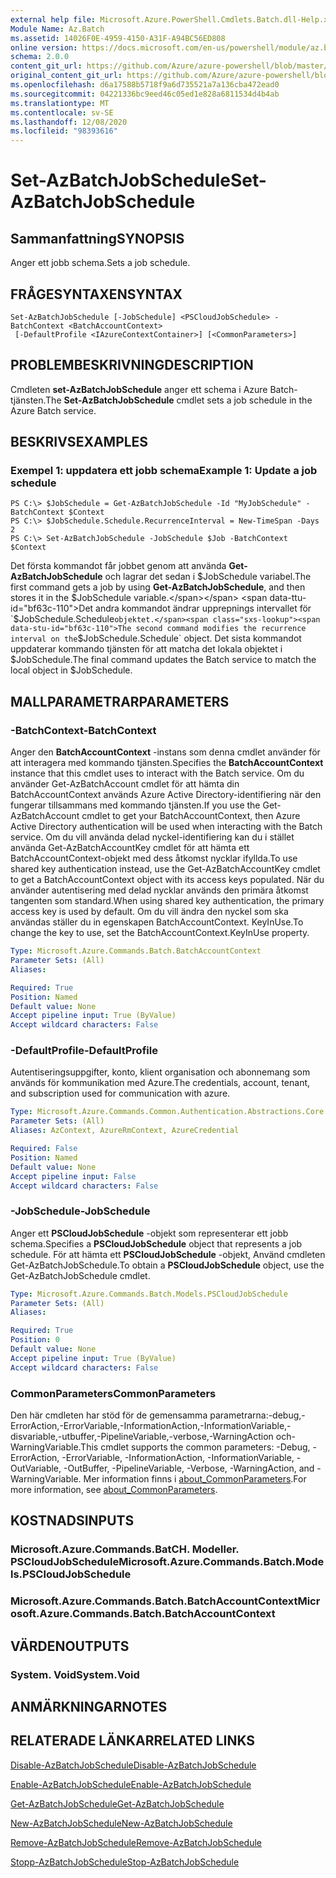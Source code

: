 ```yaml
---
external help file: Microsoft.Azure.PowerShell.Cmdlets.Batch.dll-Help.xml
Module Name: Az.Batch
ms.assetid: 14026F0E-4959-4150-A31F-A94BC56ED808
online version: https://docs.microsoft.com/en-us/powershell/module/az.batch/set-azbatchjobschedule
schema: 2.0.0
content_git_url: https://github.com/Azure/azure-powershell/blob/master/src/Batch/Batch/help/Set-AzBatchJobSchedule.md
original_content_git_url: https://github.com/Azure/azure-powershell/blob/master/src/Batch/Batch/help/Set-AzBatchJobSchedule.md
ms.openlocfilehash: d6a17588b5718f9a6d735521a7a136cba472ead0
ms.sourcegitcommit: 04221336bc9eed46c05ed1e828a6811534d4b4ab
ms.translationtype: MT
ms.contentlocale: sv-SE
ms.lasthandoff: 12/08/2020
ms.locfileid: "98393616"
---
```

# <span data-ttu-id="bf63c-101">Set-AzBatchJobSchedule</span><span class="sxs-lookup"><span data-stu-id="bf63c-101">Set-AzBatchJobSchedule</span></span>

## <span data-ttu-id="bf63c-102">Sammanfattning</span><span class="sxs-lookup"><span data-stu-id="bf63c-102">SYNOPSIS</span></span>
<span data-ttu-id="bf63c-103">Anger ett jobb schema.</span><span class="sxs-lookup"><span data-stu-id="bf63c-103">Sets a job schedule.</span></span>

## <span data-ttu-id="bf63c-104">FRÅGESYNTAXEN</span><span class="sxs-lookup"><span data-stu-id="bf63c-104">SYNTAX</span></span>

```
Set-AzBatchJobSchedule [-JobSchedule] <PSCloudJobSchedule> -BatchContext <BatchAccountContext>
 [-DefaultProfile <IAzureContextContainer>] [<CommonParameters>]
```

## <span data-ttu-id="bf63c-105">PROBLEMBESKRIVNING</span><span class="sxs-lookup"><span data-stu-id="bf63c-105">DESCRIPTION</span></span>
<span data-ttu-id="bf63c-106">Cmdleten **set-AzBatchJobSchedule** anger ett schema i Azure Batch-tjänsten.</span><span class="sxs-lookup"><span data-stu-id="bf63c-106">The **Set-AzBatchJobSchedule** cmdlet sets a job schedule in the Azure Batch service.</span></span>

## <span data-ttu-id="bf63c-107">BESKRIVS</span><span class="sxs-lookup"><span data-stu-id="bf63c-107">EXAMPLES</span></span>

### <span data-ttu-id="bf63c-108">Exempel 1: uppdatera ett jobb schema</span><span class="sxs-lookup"><span data-stu-id="bf63c-108">Example 1: Update a job schedule</span></span>
```
PS C:\> $JobSchedule = Get-AzBatchJobSchedule -Id "MyJobSchedule" -BatchContext $Context
PS C:\> $JobSchedule.Schedule.RecurrenceInterval = New-TimeSpan -Days 2
PS C:\> Set-AzBatchJobSchedule -JobSchedule $Job -BatchContext $Context
```

<span data-ttu-id="bf63c-109">Det första kommandot får jobbet genom att använda **Get-AzBatchJobSchedule** och lagrar det sedan i $JobSchedule variabel.</span><span class="sxs-lookup"><span data-stu-id="bf63c-109">The first command gets a job by using **Get-AzBatchJobSchedule**, and then stores it in the $JobSchedule variable.</span></span>
<span data-ttu-id="bf63c-110">Det andra kommandot ändrar upprepnings intervallet för `$JobSchedule.Schedule` objektet.</span><span class="sxs-lookup"><span data-stu-id="bf63c-110">The second command modifies the recurrence interval on the `$JobSchedule.Schedule` object.</span></span>
<span data-ttu-id="bf63c-111">Det sista kommandot uppdaterar kommando tjänsten för att matcha det lokala objektet i $JobSchedule.</span><span class="sxs-lookup"><span data-stu-id="bf63c-111">The final command updates the Batch service to match the local object in $JobSchedule.</span></span>

## <span data-ttu-id="bf63c-112">MALLPARAMETRAR</span><span class="sxs-lookup"><span data-stu-id="bf63c-112">PARAMETERS</span></span>

### <span data-ttu-id="bf63c-113">-BatchContext</span><span class="sxs-lookup"><span data-stu-id="bf63c-113">-BatchContext</span></span>
<span data-ttu-id="bf63c-114">Anger den **BatchAccountContext** -instans som denna cmdlet använder för att interagera med kommando tjänsten.</span><span class="sxs-lookup"><span data-stu-id="bf63c-114">Specifies the **BatchAccountContext** instance that this cmdlet uses to interact with the Batch service.</span></span>
<span data-ttu-id="bf63c-115">Om du använder Get-AzBatchAccount cmdlet för att hämta din BatchAccountContext används Azure Active Directory-identifiering när den fungerar tillsammans med kommando tjänsten.</span><span class="sxs-lookup"><span data-stu-id="bf63c-115">If you use the Get-AzBatchAccount cmdlet to get your BatchAccountContext, then Azure Active Directory authentication will be used when interacting with the Batch service.</span></span> <span data-ttu-id="bf63c-116">Om du vill använda delad nyckel-identifiering kan du i stället använda Get-AzBatchAccountKey cmdlet för att hämta ett BatchAccountContext-objekt med dess åtkomst nycklar ifyllda.</span><span class="sxs-lookup"><span data-stu-id="bf63c-116">To use shared key authentication instead, use the Get-AzBatchAccountKey cmdlet to get a BatchAccountContext object with its access keys populated.</span></span> <span data-ttu-id="bf63c-117">När du använder autentisering med delad nycklar används den primära åtkomst tangenten som standard.</span><span class="sxs-lookup"><span data-stu-id="bf63c-117">When using shared key authentication, the primary access key is used by default.</span></span> <span data-ttu-id="bf63c-118">Om du vill ändra den nyckel som ska användas ställer du in egenskapen BatchAccountContext. KeyInUse.</span><span class="sxs-lookup"><span data-stu-id="bf63c-118">To change the key to use, set the BatchAccountContext.KeyInUse property.</span></span>

```yaml
Type: Microsoft.Azure.Commands.Batch.BatchAccountContext
Parameter Sets: (All)
Aliases:

Required: True
Position: Named
Default value: None
Accept pipeline input: True (ByValue)
Accept wildcard characters: False
```

### <span data-ttu-id="bf63c-119">-DefaultProfile</span><span class="sxs-lookup"><span data-stu-id="bf63c-119">-DefaultProfile</span></span>
<span data-ttu-id="bf63c-120">Autentiseringsuppgifter, konto, klient organisation och abonnemang som används för kommunikation med Azure.</span><span class="sxs-lookup"><span data-stu-id="bf63c-120">The credentials, account, tenant, and subscription used for communication with azure.</span></span>

```yaml
Type: Microsoft.Azure.Commands.Common.Authentication.Abstractions.Core.IAzureContextContainer
Parameter Sets: (All)
Aliases: AzContext, AzureRmContext, AzureCredential

Required: False
Position: Named
Default value: None
Accept pipeline input: False
Accept wildcard characters: False
```

### <span data-ttu-id="bf63c-121">-JobSchedule</span><span class="sxs-lookup"><span data-stu-id="bf63c-121">-JobSchedule</span></span>
<span data-ttu-id="bf63c-122">Anger ett **PSCloudJobSchedule** -objekt som representerar ett jobb schema.</span><span class="sxs-lookup"><span data-stu-id="bf63c-122">Specifies a **PSCloudJobSchedule** object that represents a job schedule.</span></span>
<span data-ttu-id="bf63c-123">För att hämta ett **PSCloudJobSchedule** -objekt, Använd cmdleten Get-AzBatchJobSchedule.</span><span class="sxs-lookup"><span data-stu-id="bf63c-123">To obtain a **PSCloudJobSchedule** object, use the Get-AzBatchJobSchedule cmdlet.</span></span>

```yaml
Type: Microsoft.Azure.Commands.Batch.Models.PSCloudJobSchedule
Parameter Sets: (All)
Aliases:

Required: True
Position: 0
Default value: None
Accept pipeline input: True (ByValue)
Accept wildcard characters: False
```

### <span data-ttu-id="bf63c-124">CommonParameters</span><span class="sxs-lookup"><span data-stu-id="bf63c-124">CommonParameters</span></span>
<span data-ttu-id="bf63c-125">Den här cmdleten har stöd för de gemensamma parametrarna:-debug,-ErrorAction,-ErrorVariable,-InformationAction,-InformationVariable,-disvariable,-utbuffer,-PipelineVariable,-verbose,-WarningAction och-WarningVariable.</span><span class="sxs-lookup"><span data-stu-id="bf63c-125">This cmdlet supports the common parameters: -Debug, -ErrorAction, -ErrorVariable, -InformationAction, -InformationVariable, -OutVariable, -OutBuffer, -PipelineVariable, -Verbose, -WarningAction, and -WarningVariable.</span></span> <span data-ttu-id="bf63c-126">Mer information finns i [about_CommonParameters](http://go.microsoft.com/fwlink/?LinkID=113216).</span><span class="sxs-lookup"><span data-stu-id="bf63c-126">For more information, see [about_CommonParameters](http://go.microsoft.com/fwlink/?LinkID=113216).</span></span>

## <span data-ttu-id="bf63c-127">KOSTNADS</span><span class="sxs-lookup"><span data-stu-id="bf63c-127">INPUTS</span></span>

### <span data-ttu-id="bf63c-128">Microsoft.Azure.Commands.BatCH. Modeller. PSCloudJobSchedule</span><span class="sxs-lookup"><span data-stu-id="bf63c-128">Microsoft.Azure.Commands.Batch.Models.PSCloudJobSchedule</span></span>

### <span data-ttu-id="bf63c-129">Microsoft.Azure.Commands.Batch.BatchAccountContext</span><span class="sxs-lookup"><span data-stu-id="bf63c-129">Microsoft.Azure.Commands.Batch.BatchAccountContext</span></span>

## <span data-ttu-id="bf63c-130">VÄRDEN</span><span class="sxs-lookup"><span data-stu-id="bf63c-130">OUTPUTS</span></span>

### <span data-ttu-id="bf63c-131">System. Void</span><span class="sxs-lookup"><span data-stu-id="bf63c-131">System.Void</span></span>

## <span data-ttu-id="bf63c-132">ANMÄRKNINGAR</span><span class="sxs-lookup"><span data-stu-id="bf63c-132">NOTES</span></span>

## <span data-ttu-id="bf63c-133">RELATERADE LÄNKAR</span><span class="sxs-lookup"><span data-stu-id="bf63c-133">RELATED LINKS</span></span>

[<span data-ttu-id="bf63c-134">Disable-AzBatchJobSchedule</span><span class="sxs-lookup"><span data-stu-id="bf63c-134">Disable-AzBatchJobSchedule</span></span>](./Disable-AzBatchJobSchedule.md)

[<span data-ttu-id="bf63c-135">Enable-AzBatchJobSchedule</span><span class="sxs-lookup"><span data-stu-id="bf63c-135">Enable-AzBatchJobSchedule</span></span>](./Enable-AzBatchJobSchedule.md)

[<span data-ttu-id="bf63c-136">Get-AzBatchJobSchedule</span><span class="sxs-lookup"><span data-stu-id="bf63c-136">Get-AzBatchJobSchedule</span></span>](./Get-AzBatchJobSchedule.md)

[<span data-ttu-id="bf63c-137">New-AzBatchJobSchedule</span><span class="sxs-lookup"><span data-stu-id="bf63c-137">New-AzBatchJobSchedule</span></span>](./New-AzBatchJobSchedule.md)

[<span data-ttu-id="bf63c-138">Remove-AzBatchJobSchedule</span><span class="sxs-lookup"><span data-stu-id="bf63c-138">Remove-AzBatchJobSchedule</span></span>](./Remove-AzBatchJobSchedule.md)

[<span data-ttu-id="bf63c-139">Stopp-AzBatchJobSchedule</span><span class="sxs-lookup"><span data-stu-id="bf63c-139">Stop-AzBatchJobSchedule</span></span>](./Stop-AzBatchJobSchedule.md)


